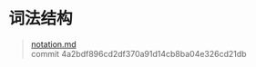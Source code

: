 # 词法结构

>[notation.md](https://github.com/rust-lang/reference/blob/master/src/lexical-structure.md)\
>commit 4a2bdf896cd2df370a91d14cb8ba04e326cd21db